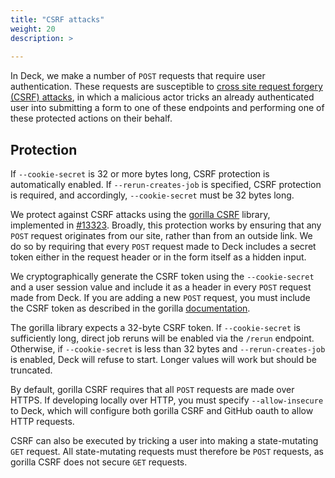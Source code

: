 ```yaml
---
title: "CSRF attacks"
weight: 20
description: >
  
---
```


In Deck, we make a number of `POST` requests that require user authentication. These requests are susceptible
to [cross site request forgery (CSRF) attacks](https://en.wikipedia.org/wiki/Cross-site_request_forgery), 
in which a malicious actor tricks an already authenticated user into submitting a form to one of these endpoints 
and performing one of these protected actions on their behalf. 

## Protection

If `--cookie-secret` is 32 or more bytes long, CSRF protection is automatically enabled.
If `--rerun-creates-job` is specified, CSRF protection is required, and accordingly, 
`--cookie-secret` must be 32 bytes long. 

We protect against CSRF attacks using the [gorilla CSRF](https://github.com/gorilla/csrf) library, implemented 
in [#13323](https://github.com/kubernetes/test-infra/pull/13323). Broadly, this protection works by ensuring that 
any `POST` request originates from our site, rather than from an outside link. 
We do so by requiring that every `POST` request made to Deck includes a secret token either in the request header 
or in the form itself as a hidden input. 

We cryptographically generate the CSRF token using the `--cookie-secret` and a user session value and 
include it as a header in every `POST` request made from Deck. 
If you are adding a new `POST` request, you must include the CSRF token as described in the gorilla 
[documentation](https://github.com/gorilla/csrf).

The gorilla library expects a 32-byte CSRF token. If `--cookie-secret` is sufficiently long, 
direct job reruns will be enabled via the `/rerun` endpoint. Otherwise, if `--cookie-secret` is less 
than 32 bytes and `--rerun-creates-job` is enabled, Deck will refuse to start. Longer values will 
work but should be truncated. 

By default, gorilla CSRF requires that all `POST` requests are made over HTTPS. If developing locally
over HTTP, you must specify `--allow-insecure` to Deck, which will configure both gorilla CSRF 
and GitHub oauth to allow HTTP requests. 

CSRF can also be executed by tricking a user into making a state-mutating `GET` request. All 
state-mutating requests must therefore be `POST` requests, as gorilla CSRF does not secure `GET`
requests.
